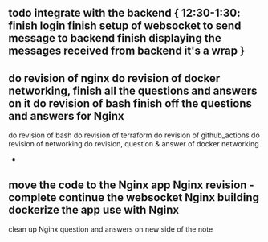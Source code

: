 todo
integrate with the backend {
    12:30-1:30:
        finish login
        finish setup of websocket to send message to backend
        finish displaying the messages received from backend
        it's a wrap
}
-
do revision of nginx
do revision of docker networking, finish all the questions and answers on it
do revision of bash
finish off the questions and answers for Nginx
-
do revision of bash
do revision of terraform
do revision of github_actions
do revision of networking
do revision, question & answer of docker networking

-
move the code to the Nginx app
Nginx revision -  complete
continue the websocket Nginx building
dockerize the app
use with Nginx
-
clean up Nginx
    question and answers on new side of the note